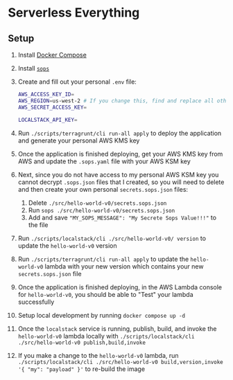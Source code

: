 # Serverless Everything

## Setup

1. Install [Docker Compose](https://docs.docker.com/get-docker/)

1. Install [`sops`](https://github.com/mozilla/sops)

1. Create and fill out your personal `.env` file:

    ```bash
    AWS_ACCESS_KEY_ID=
    AWS_REGION=us-west-2 # If you change this, find and replace all other instances in the code
    AWS_SECRET_ACCESS_KEY=

    LOCALSTACK_API_KEY=
    ```

1. Run `./scripts/terragrunt/cli run-all apply` to deploy the application and generate your personal AWS KMS key

1. Once the application is finished deploying, get your AWS KMS key from AWS and update the `.sops.yaml` file with your AWS KSM key

1. Next, since you do not have access to my personal AWS KSM key you cannot decrypt `.sops.json` files that I created, so you will need to delete and then create your own personal `secrets.sops.json` files:
    1. Delete `./src/hello-world-v0/secrets.sops.json`
    1. Run `sops ./src/hello-world-v0/secrets.sops.json`
    1. Add and save `"MY_SOPS_MESSAGE": "My Secrete Sops Value!!!"` to the file

1. Run `./scripts/localstack/cli ./src/hello-world-v0/ version` to update the `hello-world-v0` version

1. Run `./scripts/terragrunt/cli run-all apply` to update the `hello-world-v0` lambda with your new version which contains your new `secrets.sops.json` file

1. Once the application is finished deploying, in the AWS Lambda console for `hello-world-v0`, you should be able to "Test" your lambda successfully

1. Setup local development by running `docker compose up -d`

1. Once the `localstack` service is running, publish, build, and invoke the `hello-world-v0` lambda locally with `./scripts/localstack/cli ./src/hello-world-v0 publish,build,invoke`

1. If you make a change to the `hello-world-v0` lambda, run `./scripts/localstack/cli ./src/hello-world-v0 build,version,invoke '{ "my": "payload" }'` to re-build the image
